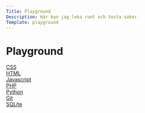 ```yaml
---
Title: Playground
Description: Här kan jag leka runt och testa saker.
Template: playground
---
```


Playground
==========================

<div class="green">
<a href="%base_url%?technologies/sub/css">CSS</a>
</div>

<div class="red">
<a href="%base_url%?technologies/sub/html">HTML</a>
</div>

<div class="red">
<a href="%base_url%?technologies/sub/javascript">Javascript</a>
</div>

<div class="green">
<a href="%base_url%?technologies/sub/php">PHP</a>
</div>

<div class="blue">
<a href="%base_url%?technologies/sub/python">Python</a>
</div>

<div class="green">
<a href="%base_url%?technologies/sub/git">Git</a>
</div>

<div class="red">
<a href="%base_url%?technologies/sub/sqlite">SQLite</a>
</div>